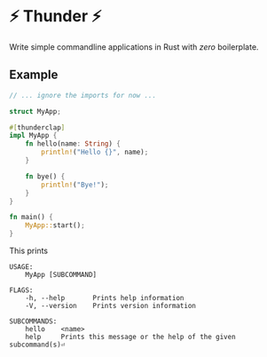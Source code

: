 # ⚡ Thunder ⚡

Write simple commandline applications in  Rust with *zero* boilerplate.


## Example

```rust
// ... ignore the imports for now ...

struct MyApp;

#[thunderclap]
impl MyApp {
    fn hello(name: String) {
        println!("Hello {}", name);
    }

    fn bye() {
        println!("Bye!");
    }
}

fn main() {
    MyApp::start();
}
```

This prints

```
USAGE:
    MyApp [SUBCOMMAND]

FLAGS:
    -h, --help       Prints help information
    -V, --version    Prints version information

SUBCOMMANDS:
    hello    <name>    
    help     Prints this message or the help of the given subcommand(s)⏎                              
